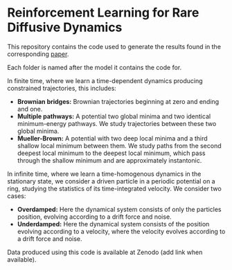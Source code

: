 # Reinforcement Learning for Rare Diffusive Dynamics
 
This repository contains the code used to generate the results found in the corresponding [paper](https://arxiv.org/abs/2105.04321).

Each folder is named after the model it contains the code for.

In finite time, where we learn a time-dependent dynamics producing constrained trajectories, this includes:
+ **Brownian bridges:** Brownian trajectories beginning at zero and ending and one.
+ **Multiple pathways:** A potential two global minima and two identical minimum-energy pathways. We study trajectories between these two global minima.
+ **Mueller-Brown:** A potential with two deep local minima and a third shallow local minimum between them. We study paths from the second deepest local minimum to the deepest local minimum, which pass through the shallow minimum and are approximately instantonic.

In infinite time, where we learn a time-homogenous dynamics in the stationary state, we consider a driven particle in a periodic potential on a ring, studying the statistics of its time-integrated velocity. We consider two cases:
+ **Overdamped:** Here the dynamical system consists of only the particles position, evolving according to a drift force and noise.
+ **Underdamped:** Here the dynamical system consists of the position evolving according to a velocity, where the velocity evolves according to a drift force and noise.

Data produced using this code is available at Zenodo (add link when available).